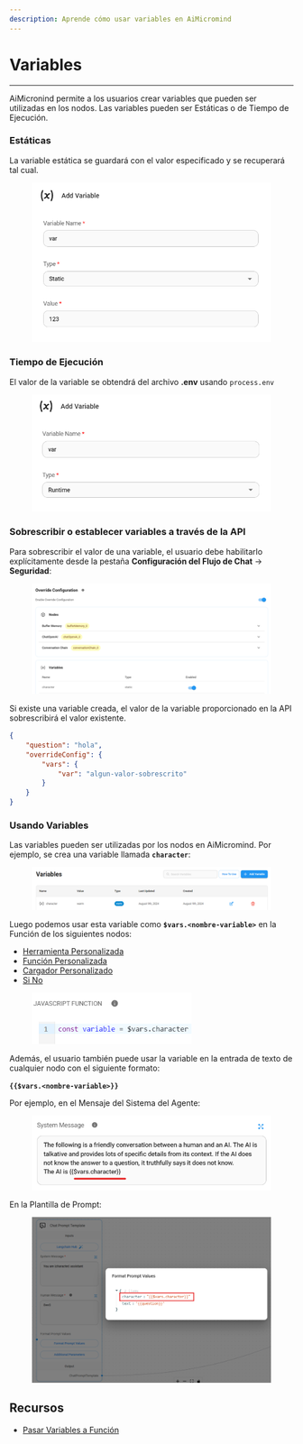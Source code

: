 ```yaml
---
description: Aprende cómo usar variables en AiMicromind
---
```


# Variables

***

AiMicronind permite a los usuarios crear variables que pueden ser utilizadas en los nodos. Las variables pueden ser Estáticas o de Tiempo de Ejecución.

### Estáticas

La variable estática se guardará con el valor especificado y se recuperará tal cual.

<figure><img src="../.gitbook/assets/image (13) (1) (1) (1).png" alt="" width="542"><figcaption></figcaption></figure>

### Tiempo de Ejecución

El valor de la variable se obtendrá del archivo **.env** usando `process.env`

<figure><img src="../.gitbook/assets/image (1) (1) (1) (1) (1) (1) (1) (1) (1) (1) (1) (1) (1) (1) (1) (1) (1) (1) (1) (1) (1).png" alt="" width="537"><figcaption></figcaption></figure>

### Sobrescribir o establecer variables a través de la API

Para sobrescribir el valor de una variable, el usuario debe habilitarlo explícitamente desde la pestaña **Configuración del Flujo de Chat** -> **Seguridad**:

<figure><img src="../.gitbook/assets/image (1) (1).png" alt=""><figcaption></figcaption></figure>

Si existe una variable creada, el valor de la variable proporcionado en la API sobrescribirá el valor existente.

```json
{
    "question": "hola",
    "overrideConfig": {
        "vars": {
            "var": "algun-valor-sobrescrito"
        }
    }
}
```

### Usando Variables

Las variables pueden ser utilizadas por los nodos en AiMicromind. Por ejemplo, se crea una variable llamada **`character`**:

<figure><img src="../.gitbook/assets/image (96).png" alt=""><figcaption></figcaption></figure>

Luego podemos usar esta variable como **`$vars.<nombre-variable>`** en la Función de los siguientes nodos:

* [Herramienta Personalizada](../integrations/langchain/tools/custom-tool.md)
* [Función Personalizada](../integrations/utilities/custom-js-function.md)
* [Cargador Personalizado](../integrations/langchain/document-loaders/custom-document-loader.md)
* [Si No](../integrations/utilities/if-else.md)

<figure><img src="../.gitbook/assets/image (105).png" alt="" width="283"><figcaption></figcaption></figure>

Además, el usuario también puede usar la variable en la entrada de texto de cualquier nodo con el siguiente formato:

**`{{$vars.<nombre-variable>}}`**

Por ejemplo, en el Mensaje del Sistema del Agente:

<figure><img src="../.gitbook/assets/image (1) (1) (1) (2) (1).png" alt="" width="508"><figcaption></figcaption></figure>

En la Plantilla de Prompt:

<figure><img src="../.gitbook/assets/image (157).png" alt=""><figcaption></figcaption></figure>

## Recursos

* [Pasar Variables a Función](../integrations/langchain/tools/custom-tool.md#pass-variables-to-function)
